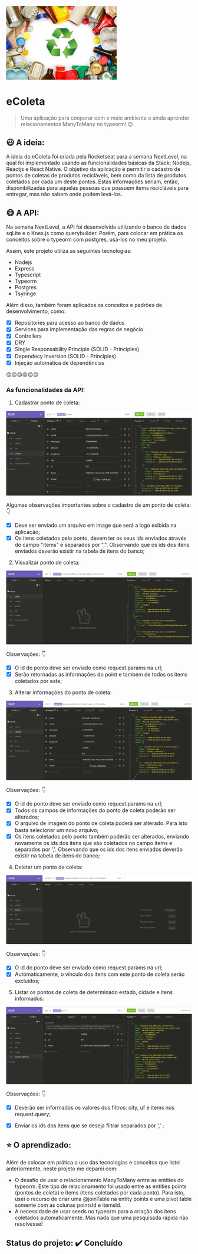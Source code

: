 <img src="https://github.com/camilaseasky/ecoleta/blob/master/docs/main.jpg" width="300px"/>

# eColeta

> Uma aplicação para cooperar com o meio ambiente e ainda aprender relacionamentos ManyToMany no typeorm!  :wink:


## :smiley: A ideia: 
A ideia do eColeta foi criada pela Rocketseat para a semana NextLevel, na qual foi implementado usando as funcionalidades básicas
da Stack: Nodejs, Reactjs e React Native.
O objetivo da aplicação é permitir o cadastro de pontos de coletas de produtos recicláveis, bem como da lista de produtos coletados
por cada um deste pontos. Estas informações seriam, então, disponibilizadas para aquelas pessoas que possuem items recicláveis para
entregar, mas não sabem onde podem levá-los.

##  :sweat_smile: A API:
  Na semana NextLevel, a API foi desenvolvida utilizando o banco de dados sqLite e o Knex.js como querybuilder. Porém, para colocar em
  prática os conceitos sobre o typeorm com postgres, usá-los no meu projeto.
  
  Assim, este projeto utiliza as seguintes tecnologias:
* Nodejs
* Express
* Typescript
* Typeorm
* Postgres
* Tsyringe
  
   
 Além disso, também foram aplicados os conceitos e padrões de desenvolvimento, como:
 
 - [X]  Repositories para acesso ao banco de dados
 - [X]  Services para implementação das regras de negócio
 - [X]  Controllers
 - [X]  DRY
 - [X]  Single Responsability Principle (SOLID - Principles)
 - [X]  Dependecy Inversion (SOLID - Principles)
 - [X]  Injeção automática de dependências
 
 :heart_eyes::heart_eyes::heart_eyes::heart_eyes::heart_eyes::heart_eyes:
 
 ### As funcionalidades da API:
 1. Cadastrar ponto de coleta: 
  
  <img src="https://github.com/camilaseasky/ecoleta/blob/master/docs/createPoints.png" />
  
  Algumas observações importantes sobre o cadastro de um ponto de coleta: :point_down: 
  
  - [X]  Deve ser enviado um arquivo em image que será a logo exibida na aplicação;
  - [X]  Os itens coletados pelo ponto, devem ter os seus ids enviados através do campo "items" e separados por ",". Observando que os ids dos itens enviados deverão existir na tabela de itens do banco;
  
  2. Visualizar ponto de coleta: 

  <img src="https://github.com/camilaseasky/ecoleta/blob/master/docs/showPoint.png" />
  
  Observações: :point_down: 
  
  - [X]  O id do ponto deve ser enviado como request.params na url;
  - [X]  Serão retornadas as informações do point e também de todos os items coletados por este;

  3. Alterar informações do ponto de coleta: 

  <img src="https://github.com/camilaseasky/ecoleta/blob/master/docs/updatePoint.png" />
  
  Observações: :point_down: 
  
  - [X]  O id do ponto deve ser enviado como request.params na url;
  - [X]  Todos os campos de informações do ponto de coleta poderão ser alterados;
  - [X]  O arquivo de imagem do ponto de coleta poderá ser alterado. Para isto basta selecionar um novo arquivo;
  - [X]  Os itens coletados pelo ponto também poderão ser alterados, enviando novamente os ids dos itens que são coletados no campo items e separados por ','. Observando que os ids dos itens enviados deverão existir na tabela de itens do banco;
  
  4. Deletar um ponto de coleta: 

  <img src="https://github.com/camilaseasky/ecoleta/blob/master/docs/deletePoint.png" />
  
  Observações: :point_down: 
  
  - [X]  O id do ponto deve ser enviado como request.params na url;
  - [X]  Automaticamente, o vínculo dos itens com este ponto de coleta serão excluídos;

  5. Listar os pontos de coleta de determinado estado, cidade e itens informados: 

  <img src="https://github.com/camilaseasky/ecoleta/blob/master/docs/listFilteredPoints.png" />
  
  Observações: :point_down: 
  
  - [X]  Deverão ser informados os valores dos filtros: city, uf e items nos request.query;
  - [X]  Enviar os ids dos itens que se deseja filtrar separados por ',' ;
  
 
 ## :star: O aprendizado:
 
 Além de colocar em prática o uso das tecnologias e conceitos que listei anteriormente, neste projeto me deparei com:
 *  O desafio de usar o relacionamento ManyToMany entre as entities do typeorm. Este tipo de relacionamento foi usado entre as entities points (pontos de coleta) e items (itens coletados por cada ponto). Para isto, usei o recurso de criar uma @joinTable na entity points e uma pivot table somente com as colunas pointsId e itemsId. 
 *  A necessidade de usar seeds no typeorm para a criação dos itens coletados automaticamente. Mas nada que uma pesquisada rápida não resolvesse! 
 
 
 
 
 ## Status do projeto:    :heavy_check_mark: Concluído
 
  
  
  


